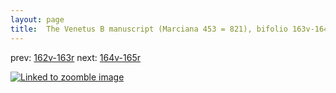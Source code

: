 ```yaml
---
layout: page
title:  The Venetus B manuscript (Marciana 453 = 821), bifolio 163v-164r
---
```


prev: [162v-163r](../162v-163r/) next: [164v-165r](../164v-165r/)



[![Linked to zoomble image](http://www.homermultitext.org/iipsrv?IIIF=/project/homer/pyramidal/deepzoom/hmt/vbbifolio/v1/vb_163v_164r.tif/full/2000,/0/default.jpg)](http://www.homermultitext.org/ict2/?urn=urn:cite2:hmt:vbbifolio.v1:vb_163v_164r)

